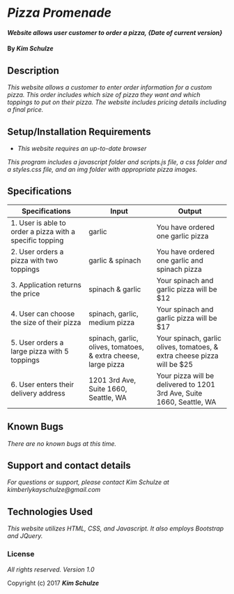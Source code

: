 # _Pizza Promenade_

#### _Website allows user customer to order a pizza, {Date of current version}_

#### By _**Kim Schulze**_

## Description

_This website allows a customer to enter order information for a custom pizza.  This order includes which size of pizza they want and which toppings to put on their pizza.  The website includes pricing details including a final price._

## Setup/Installation Requirements

* _This website requires an up-to-date browser_

_This program includes a javascript folder and scripts.js file, a css folder and a styles.css file, and an img folder with appropriate pizza images._

## Specifications
| Specifications  | Input | Output |
| -----   | -----  | -----  |
| 1. User is able to order a pizza with a specific topping | garlic | You have ordered one garlic pizza |
| 2. User orders a pizza with two toppings | garlic & spinach | You have ordered one garlic and spinach pizza |
| 3. Application returns the price | spinach & garlic |  Your spinach and garlic pizza will be $12 |
| 4. User can choose the size of their pizza | spinach, garlic, medium pizza | Your spinach and garlic pizza will be $17 |
| 5. User orders a large pizza with 5 toppings | spinach, garlic, olives, tomatoes, & extra cheese, large pizza | Your spinach, garlic olives, tomatoes, & extra cheese pizza will be $25 |
| 6. User enters their delivery address | 1201 3rd Ave, Suite 1660, Seattle, WA | Your pizza will be delivered to 1201 3rd Ave, Suite 1660, Seattle, WA |

## Known Bugs

_There are no known bugs at this time._

## Support and contact details

_For questions or support, please contact Kim Schulze at kimberlykayschulze@gmail.com_

## Technologies Used

_This website utilizes HTML, CSS, and Javascript.  It also employs Bootstrap and JQuery._

### License

*All rights reserved.  Version 1.0*

Copyright (c) 2017 **_Kim Schulze_**
